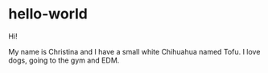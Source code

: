 # hello-world

Hi!

My name is Christina and I have a small white Chihuahua named Tofu. I love dogs, going to the gym and EDM.  
